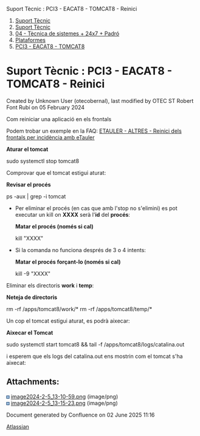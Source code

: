 Suport Tècnic : PCI3 - EACAT8 - TOMCAT8 - Reinici  

1.  [Suport Tècnic](index.html)
2.  [Suport Tècnic](13893782.html)
3.  [04 - Tècnica de sistemes + 24x7 + Padró](26313202.html)
4.  [Plataformes](Plataformes_41520520.html)
5.  [PCI3 - EACAT8 - TOMCAT8](PCI3---EACAT8---TOMCAT8_41520635.html)

Suport Tècnic : PCI3 - EACAT8 - TOMCAT8 - Reinici
=================================================

Created by Unknown User (otecobernal), last modified by OTEC ST Robert Font Rubí on 05 February 2024

Com reiniciar una aplicació en els frontals

Podem trobar un exemple en la FAQ: [ETAULER - ALTRES - Reinici dels frontals per incidència amb eTauler](100009112.html)

**Aturar el tomcat**

 sudo systemctl stop tomcat8

  

Comprovar que el tomcat estigui aturat:

**Revisar el procés**

ps -aux | grep -i tomcat

  

*   Per eliminar el procés (en cas que amb l'stop no s'elimini) es pot executar un kill on **XXXX** serà l'**id** del **procés**:
    
    **Matar el procés (només si cal)**
    
    kill "XXXX"
    
*   Si la comanda no funciona després de 3 o 4 intents:
    
    **Matar el procés forçant-lo (només si cal)**
    
    kill -9 "XXXX"
    

  
Eliminar els directoris **work** i **temp**:

**Neteja de directoris**

rm -rf /apps/tomcat8/work/\*
rm -rf /apps/tomcat8/temp/\*

  

Un cop el tomcat estigui aturat, es podrà aixecar:

**Aixecar el Tomcat**

sudo systemctl start tomcat8 && tail -f /apps/tomcat8/logs/catalina.out

i esperem que els logs del catalina.out ens mostrin com el tomcat s'ha aixecat:

  

  

  

Attachments:
------------

![](images/icons/bullet_blue.gif) [image2024-2-5\_13-10-59.png](attachments/41520638/100009108.png) (image/png)  
![](images/icons/bullet_blue.gif) [image2024-2-5\_13-15-23.png](attachments/41520638/100009110.png) (image/png)  

Document generated by Confluence on 02 June 2025 11:16

[Atlassian](http://www.atlassian.com/)